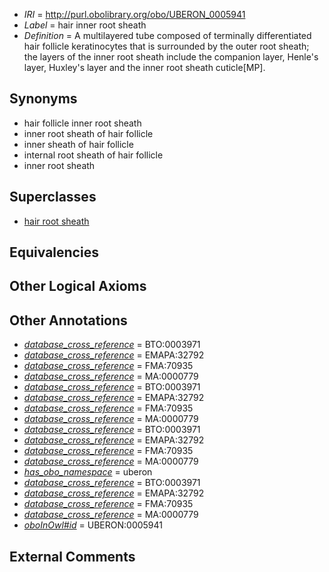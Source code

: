  * *IRI* = http://purl.obolibrary.org/obo/UBERON_0005941
 * *Label* = hair inner root sheath
 * *Definition* = A multilayered tube composed of terminally differentiated hair follicle keratinocytes that is surrounded by the outer root sheath; the layers of the inner root sheath include the companion layer, Henle's layer, Huxley's layer and the inner root sheath cuticle[MP].

## Synonyms

 * hair follicle inner root sheath
 * inner root sheath of hair follicle
 * inner sheath of hair follicle
 * internal root sheath of hair follicle
 * inner root sheath

## Superclasses

 * [hair root sheath](../../UBERON/33/UBERON_0005933.md)

## Equivalencies


## Other Logical Axioms


## Other Annotations

 * *[database_cross_reference](../../ef/oboInOwl#hasDbXref.md)* = BTO:0003971
 * *[database_cross_reference](../../ef/oboInOwl#hasDbXref.md)* = EMAPA:32792
 * *[database_cross_reference](../../ef/oboInOwl#hasDbXref.md)* = FMA:70935
 * *[database_cross_reference](../../ef/oboInOwl#hasDbXref.md)* = MA:0000779
 * *[database_cross_reference](../../ef/oboInOwl#hasDbXref.md)* = BTO:0003971
 * *[database_cross_reference](../../ef/oboInOwl#hasDbXref.md)* = EMAPA:32792
 * *[database_cross_reference](../../ef/oboInOwl#hasDbXref.md)* = FMA:70935
 * *[database_cross_reference](../../ef/oboInOwl#hasDbXref.md)* = MA:0000779
 * *[database_cross_reference](../../ef/oboInOwl#hasDbXref.md)* = BTO:0003971
 * *[database_cross_reference](../../ef/oboInOwl#hasDbXref.md)* = EMAPA:32792
 * *[database_cross_reference](../../ef/oboInOwl#hasDbXref.md)* = FMA:70935
 * *[database_cross_reference](../../ef/oboInOwl#hasDbXref.md)* = MA:0000779
 * *[has_obo_namespace](../../ce/oboInOwl#hasOBONamespace.md)* = uberon
 * *[database_cross_reference](../../ef/oboInOwl#hasDbXref.md)* = BTO:0003971
 * *[database_cross_reference](../../ef/oboInOwl#hasDbXref.md)* = EMAPA:32792
 * *[database_cross_reference](../../ef/oboInOwl#hasDbXref.md)* = FMA:70935
 * *[database_cross_reference](../../ef/oboInOwl#hasDbXref.md)* = MA:0000779
 * *[oboInOwl#id](../../id/oboInOwl#id.md)* = UBERON:0005941

## External Comments

